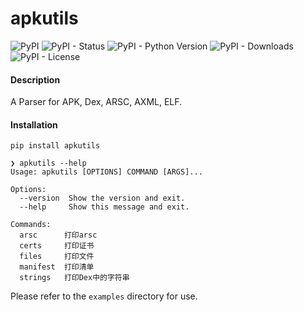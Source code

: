 # apkutils

![PyPI](https://img.shields.io/pypi/v/apkutils?style=for-the-badge) ![PyPI - Status](https://img.shields.io/pypi/status/apkutils?style=for-the-badge) ![PyPI - Python Version](https://img.shields.io/pypi/pyversions/apkutils?style=for-the-badge)  ![PyPI - Downloads](https://img.shields.io/pypi/dw/apkutils?style=for-the-badge) ![PyPI - License](https://img.shields.io/pypi/l/apkutils?style=for-the-badge)

#### Description

A Parser for APK, Dex, ARSC, AXML, ELF.


#### Installation

```
pip install apkutils

❯ apkutils --help
Usage: apkutils [OPTIONS] COMMAND [ARGS]...

Options:
  --version  Show the version and exit.
  --help     Show this message and exit.

Commands:
  arsc      打印arsc
  certs     打印证书
  files     打印文件
  manifest  打印清单
  strings   打印Dex中的字符串
```

Please refer to the `examples` directory for use.
